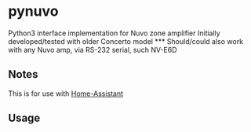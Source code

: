 # pynuvo
Python3 interface implementation for Nuvo zone amplifier
 Initially developed/tested with older Concerto model
*** Should/could also work with any Nuvo amp, via RS-232 serial, such NV-E6D

## Notes
This is for use with [Home-Assistant](http://home-assistant.io)

## Usage
```python

```

